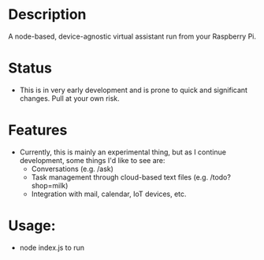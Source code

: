 # Description

A node-based, device-agnostic virtual assistant run from your Raspberry Pi.

# Status
- This is in very early development and is prone to quick and significant changes. Pull at your own risk.

# Features
- Currently, this is mainly an experimental thing, but as I continue development, some things I'd like to see are:
	- Conversations (e.g. /ask)
	- Task management through cloud-based text files (e.g. /todo?shop=milk)
	- Integration with mail, calendar, IoT devices, etc.


# Usage: 
- node index.js to run
